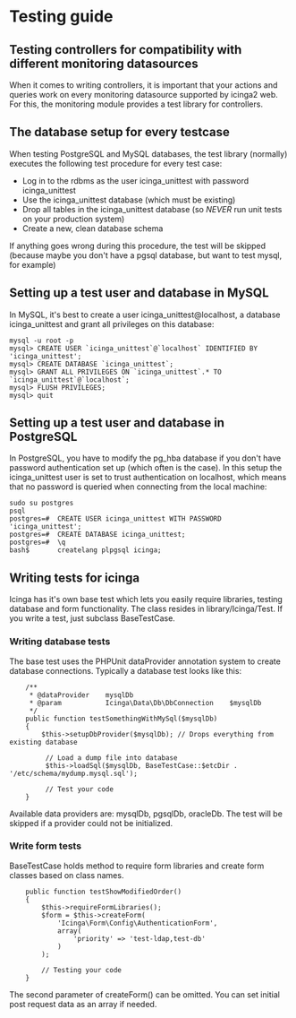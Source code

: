 # Testing guide


## Testing controllers for compatibility with different monitoring datasources


When it comes to writing controllers, it is important that your actions and queries work on every monitoring
datasource supported by icinga2 web. For this, the monitoring module provides a test library for controllers.

## The database setup for every testcase

When testing PostgreSQL and MySQL databases, the test library (normally) executes the following test procedure for every
test case:

-   Log in to the rdbms as the user icinga_unittest with password icinga_unittest
-   Use the icinga_unittest database (which must be existing)
-   Drop all tables in the icinga_unittest database (so *NEVER* run unit tests on your production system)
-   Create a new, clean database schema

If anything goes wrong during this procedure, the test will be skipped (because maybe you don't have a pgsql database, but
want to test mysql, for example)

## Setting up a test user and database in MySQL

In MySQL, it's best to create a user icinga_unittest@localhost, a database icinga_unittest and grant all privileges on
this database:

    mysql -u root -p
    mysql> CREATE USER `icinga_unittest`@`localhost` IDENTIFIED BY 'icinga_unittest';
    mysql> CREATE DATABASE `icinga_unittest`;
    mysql> GRANT ALL PRIVILEGES ON `icinga_unittest`.* TO `icinga_unittest`@`localhost`;
    mysql> FLUSH PRIVILEGES;
    mysql> quit

## Setting up a test user and database in PostgreSQL

In PostgreSQL, you have to modify the pg_hba database if you don't have password authentication set up (which often is
the case). In this setup the icinga_unittest user is set to trust authentication on localhost, which means that no
password is queried when connecting from the local machine:

    sudo su postgres
    psql
    postgres=#  CREATE USER icinga_unittest WITH PASSWORD 'icinga_unittest';
    postgres=#  CREATE DATABASE icinga_unittest;
    postgres=#  \q
    bash$       createlang plpgsql icinga;

## Writing tests for icinga

Icinga has it's own base test which lets you easily require libraries, testing database and form functionality. The class resides in
library/Icinga/Test. If you write a test, just subclass BaseTestCase.

### Writing database tests

The base test uses the PHPUnit dataProvider annotation system to create database connections. Typically a
database test looks like this:

        /**
         * @dataProvider    mysqlDb
         * @param           Icinga\Data\Db\DbConnection    $mysqlDb
         */
        public function testSomethingWithMySql($mysqlDb)
        {
            $this->setupDbProvider($mysqlDb); // Drops everything from existing database

             // Load a dump file into database
             $this->loadSql($mysqlDb, BaseTestCase::$etcDir . '/etc/schema/mydump.mysql.sql');

             // Test your code
        }

Available data providers are: mysqlDb, pgsqlDb, oracleDb. The test will be skipped if a provider
could not be initialized.

### Write form tests

BaseTestCase holds method to require form libraries and create form classes based on class names.

        public function testShowModifiedOrder()
        {
            $this->requireFormLibraries();
            $form = $this->createForm(
                'Icinga\Form\Config\AuthenticationForm',
                array(
                    'priority' => 'test-ldap,test-db'
                )
            );

            // Testing your code
        }

The second parameter of createForm() can be omitted. You can set initial post request data as
an array if needed.
